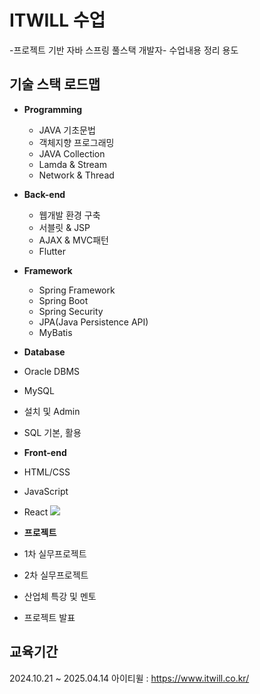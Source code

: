 # ITWILL 수업
-프로젝트 기반 자바 스프링 풀스택 개발자- 수업내용 정리 용도 

## 기술 스택 로드맵 
* **Programming**
  * JAVA 기초문법
  * 객체지향 프로그래밍
  * JAVA Collection
  * Lamda & Stream
  * Network & Thread

* **Back-end**
  * 웹개발 환경 구축
  * 서블릿 & JSP
  *  AJAX & MVC패턴
  *  Flutter

* **Framework**
  * Spring Framework
  * Spring Boot
  * Spring Security
  * JPA(Java Persistence API)
  * MyBatis 

* **Database**
 * Oracle DBMS
 * MySQL
 * 설치 및 Admin
 * SQL 기본, 활용



* **Front-end**
 * HTML/CSS
 * JavaScript
 * React <img src="https://img.shields.io/badge/Rust-000000?style=flat-square&logo=Rust&logoColor=white"/>

* **프로젝트**
 * 1차 실무프로젝트
 * 2차 실무프로젝트
 * 산업체 특강 및 멘토
 * 프로젝트 발표

## 교육기간 
2024.10.21 ~ 2025.04.14
아이티윌 : <https://www.itwill.co.kr/>
